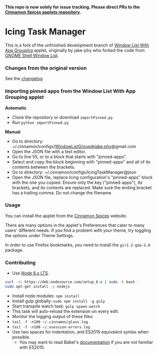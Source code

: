 **This repo is now solely for issue tracking. Please direct PRs to the [Cinnamon Spices applets repository](https://github.com/linuxmint/cinnamon-spices-applets).**

Icing Task Manager
=============

This is a fork of the unfinished development branch of [Window List With App Grouping](https://github.com/jake-phy/WindowIconList/) applet, originally by jake-phy who forked the code from [GNOME Shell Window List](https://github.com/siefkenj/gnome-shell-windowlist/).

### Changes from the original version

See the [changelog](https://github.com/jaszhix/icingtaskmanager/blob/master/CHANGELOG.md).

### Importing pinned apps from the Window List With App Grouping applet

**Automatic**

  * Clone the repository or download ```importPinned.py```.
  * Run ```python importPinned.py```

**Manual**

  * Go to directory: ~/.cinnamon/configs/WindowListGroup@jake.phy@gmail.com
  * Open the JSON file with a text editor.
  * Go to line 55, or to a block that starts with "pinned-apps".
  * Select and copy the block beginning with "pinned-apps" and all of its contents between the brackets.
  * Go to directory: ~/.cinnamon/configs/IcingTaskManager@json
  * Open the JSON file, replace Icing configuration's "pinned-apps" block with the one you copied. Ensure only the key ("pinned-apps"), its brackets, and its contents are replaced. Make sure the ending bracket has a trailing comma. Do not change the filename.

### Usage

You can install the applet from the [Cinnamon Spices](https://cinnamon-spices.linuxmint.com/applets/view/269) website.

There are many options in the applet's Preferences that cater to many users' different needs. If you find a problem with your theme, try toggling the options under Theme Settings.

In order to use Firefox bookmarks, you need to install the ```gir1.2-gda-5.0``` package.

### Contributing

*  Use [Node 6.x LTS](https://github.com/nodesource/distributions).
```sh
curl -sL https://deb.nodesource.com/setup_6.x | sudo -E bash -
sudo apt-get install -y nodejs
```
*  Install node modules: ```npm install```
*  Install gulp globally: ```sudo npm install -g gulp```
*  Start transpile watch task: ```gulp spawn-watch```
  * This task will auto-reload the extension on every edit.
*  Monitor the logging output of these files: 
  * ```tail -f -n100 ~/.cinnamon/glass.log```
  * ```tail -f -n100 ~/.xsession-errors.log```
* Use two spaces for indentation, and ES2015 equivalent syntax when possible. 
  * You may want to read Babel's [documentation](https://babeljs.io/learn-es2015/) if you are not familiar with ES2015.
